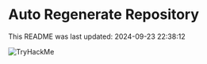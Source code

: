 # Auto Regenerate Repository

This README was last updated: 2024-09-23 22:38:12

 ![TryHackMe](https://tryhackme.com/badge/533634)